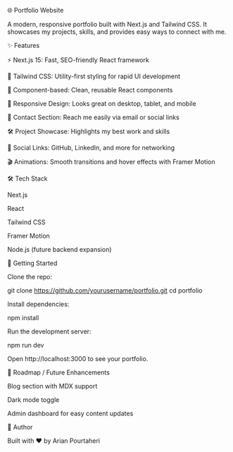 🌐 Portfolio Website

A modern, responsive portfolio built with Next.js and Tailwind CSS. It showcases my projects, skills, and provides easy ways to connect with me.

✨ Features

⚡ Next.js 15: Fast, SEO-friendly React framework

🎨 Tailwind CSS: Utility-first styling for rapid UI development

🧩 Component-based: Clean, reusable React components

📱 Responsive Design: Looks great on desktop, tablet, and mobile

📨 Contact Section: Reach me easily via email or social links

🛠️ Project Showcase: Highlights my best work and skills

🔗 Social Links: GitHub, LinkedIn, and more for networking

🎬 Animations: Smooth transitions and hover effects with Framer Motion

🛠️ Tech Stack

Next.js

React

Tailwind CSS

Framer Motion

Node.js (future backend expansion)

🚀 Getting Started

Clone the repo:

git clone https://github.com/yourusername/portfolio.git
cd portfolio


Install dependencies:

npm install


Run the development server:

npm run dev


Open http://localhost:3000
 to see your portfolio.

📌 Roadmap / Future Enhancements

 Blog section with MDX support

 Dark mode toggle

 Admin dashboard for easy content updates


👤 Author

Built with ❤️ by Arian Pourtaheri
